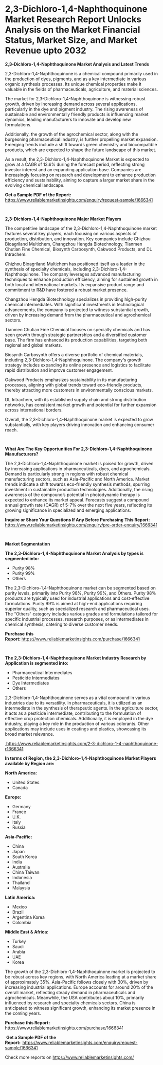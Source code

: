 <p><h1>2,3-Dichloro-1,4-Naphthoquinone Market Research Report Unlocks Analysis on the Market Financial Status, Market Size, and Market Revenue upto 2032</h1></p><p><strong>2,3-Dichloro-1,4-Naphthoquinone Market Analysis and Latest Trends</strong></p>
<p><p>2,3-Dichloro-1,4-Naphthoquinone is a chemical compound primarily used in the production of dyes, pigments, and as a key intermediate in various organic synthesis processes. Its unique chemical properties make it valuable in the fields of pharmaceuticals, agriculture, and material sciences. </p><p>The market for 2,3-Dichloro-1,4-Naphthoquinone is witnessing robust growth, driven by increasing demand across several applications, particularly in the dye and pigment industry. The rising awareness of sustainable and environmentally friendly products is influencing market dynamics, leading manufacturers to innovate and develop new formulations. </p><p>Additionally, the growth of the agrochemical sector, along with the burgeoning pharmaceutical industry, is further propelling market expansion. Emerging trends include a shift towards green chemistry and biocompatible products, which are expected to shape the future landscape of this market. </p><p>As a result, the 2,3-Dichloro-1,4-Naphthoquinone Market is expected to grow at a CAGR of 13.6% during the forecast period, reflecting strong investor interest and an expanding application base. Companies are increasingly focusing on research and development to enhance production efficiency and sustainability, aiming to capture a larger market share in the evolving chemical landscape.</p></p>
<p><strong>Get a Sample PDF of the Report:&nbsp;</strong> <a href="https://www.reliablemarketinsights.com/enquiry/request-sample/1666341?utm_campaign=3011&utm_medium=2&utm_source=Github&utm_content=ia&utm_term=23032025&utm_id=23-dichloro-14-naphthoquinone">https://www.reliablemarketinsights.com/enquiry/request-sample/1666341</a></p>
<p>&nbsp;</p>
<p><strong>2,3-Dichloro-1,4-Naphthoquinone Major Market Players</strong></p>
<p><p>The competitive landscape of the 2,3-Dichloro-1,4-Naphthoquinone market features several key players, each focusing on various aspects of production, distribution, and innovation. Key companies include Chizhou Bioagriland Multichem, Changzhou Hengda Biotechnology, Tianmen Chutian Fine Chemical, Biosynth Carbosynth, Oakwood Products, and DL Intrachem.</p><p>Chizhou Bioagriland Multichem has positioned itself as a leader in the synthesis of specialty chemicals, including 2,3-Dichloro-1,4-Naphthoquinone. The company leverages advanced manufacturing techniques to enhance production efficiency, aiming for sustained growth in both local and international markets. Its expansive product range and commitment to R&D have fostered a robust market presence.</p><p>Changzhou Hengda Biotechnology specializes in providing high-purity chemical intermediates. With significant investments in technological advancements, the company is projected to witness substantial growth, driven by increasing demand from the pharmaceutical and agrochemical sectors. </p><p>Tianmen Chutian Fine Chemical focuses on specialty chemicals and has seen growth through strategic partnerships and a diversified customer base. The firm has enhanced its production capabilities, targeting both regional and global markets.</p><p>Biosynth Carbosynth offers a diverse portfolio of chemical materials, including 2,3-Dichloro-1,4-Naphthoquinone. The company's growth strategy includes expanding its online presence and logistics to facilitate rapid distribution and improve customer engagement.</p><p>Oakwood Products emphasizes sustainability in its manufacturing processes, aligning with global trends toward eco-friendly products, thereby attracting more customers in environmentally conscious markets.</p><p>DL Intrachem, with its established supply chain and strong distribution networks, has consistent market growth and potential for further expansion across international borders.</p><p>Overall, the 2,3-Dichloro-1,4-Naphthoquinone market is expected to grow substantially, with key players driving innovation and enhancing consumer reach.</p></p>
<p>&nbsp;</p>
<p><strong>What Are The Key Opportunities For 2,3-Dichloro-1,4-Naphthoquinone Manufacturers?</strong></p>
<p><p>The 2,3-Dichloro-1,4-Naphthoquinone market is poised for growth, driven by increasing applications in pharmaceuticals, dyes, and agrochemicals. Demand is particularly strong in regions with robust chemical manufacturing sectors, such as Asia-Pacific and North America. Market trends indicate a shift towards eco-friendly synthesis methods, spurring investment in sustainable production technologies. Additionally, the rising awareness of the compound’s potential in photodynamic therapy is expected to enhance its market appeal. Forecasts suggest a compound annual growth rate (CAGR) of 5-7% over the next five years, reflecting its growing significance in specialized and emerging applications.</p></p>
<p><strong>Inquire or Share Your Questions If Any Before Purchasing This Report:</strong> <a href="https://www.reliablemarketinsights.com/enquiry/pre-order-enquiry/1666341?utm_campaign=3011&utm_medium=2&utm_source=Github&utm_content=ia&utm_term=23032025&utm_id=23-dichloro-14-naphthoquinone">https://www.reliablemarketinsights.com/enquiry/pre-order-enquiry/1666341</a></p>
<p>&nbsp;</p>
<p><strong>Market Segmentation</strong></p>
<p><strong>The 2,3-Dichloro-1,4-Naphthoquinone Market Analysis by types is segmented into:</strong></p>
<p><ul><li>Purity 98%</li><li>Purity 99%</li><li>Others</li></ul></p>
<p><p>The 2,3-Dichloro-1,4-Naphthoquinone market can be segmented based on purity levels, primarily into Purity 98%, Purity 99%, and Others. Purity 98% products are typically used for industrial applications and cost-effective formulations. Purity 99% is aimed at high-end applications requiring superior quality, such as specialized research and pharmaceutical uses. The "Others" category includes various grades and formulations tailored for specific industrial processes, research purposes, or as intermediates in chemical synthesis, catering to diverse customer needs.</p></p>
<p><strong>Purchase this Report:&nbsp;</strong><a href="https://www.reliablemarketinsights.com/purchase/1666341?utm_campaign=3011&utm_medium=2&utm_source=Github&utm_content=ia&utm_term=23032025&utm_id=23-dichloro-14-naphthoquinone">https://www.reliablemarketinsights.com/purchase/1666341</a></p>
<p>&nbsp;</p>
<p><strong>The 2,3-Dichloro-1,4-Naphthoquinone Market Industry Research by Application is segmented into:</strong></p>
<p><ul><li>Pharmaceutical Intermediates</li><li>Pesticide Intermediates</li><li>Dye Intermediates</li><li>Others</li></ul></p>
<p><p>2,3-Dichloro-1,4-Naphthoquinone serves as a vital compound in various industries due to its versatility. In pharmaceuticals, it is utilized as an intermediate in the synthesis of therapeutic agents. In the agriculture sector, it acts as a pesticide intermediate, contributing to the formulation of effective crop protection chemicals. Additionally, it is employed in the dye industry, playing a key role in the production of various colorants. Other applications may include uses in coatings and plastics, showcasing its broad market relevance.</p></p>
<p><a href="https://www.reliablemarketinsights.com/2-3-dichloro-1-4-naphthoquinone-r1666341?utm_campaign=3011&utm_medium=2&utm_source=Github&utm_content=ia&utm_term=23032025&utm_id=23-dichloro-14-naphthoquinone">&nbsp;https://www.reliablemarketinsights.com/2-3-dichloro-1-4-naphthoquinone-r1666341</a></p>
<p><strong>In terms of Region, the 2,3-Dichloro-1,4-Naphthoquinone Market Players available by Region are:</strong></p>
<p>
    <p> <strong> North America: </strong>
        <ul>
            <li>United States</li>
            <li>Canada</li>
        </ul>
        </p> 
    <p> <strong> Europe: </strong>
        <ul>
            <li>Germany</li>
            <li>France</li>
            <li>U.K.</li>
            <li>Italy</li>
            <li>Russia</li>
        </ul>
        </p> 
    <p> <strong> Asia-Pacific: </strong>
        <ul>
            <li>China</li>
            <li>Japan</li>
            <li>South Korea</li>
            <li>India</li>
            <li>Australia</li>
            <li>China Taiwan</li>
            <li>Indonesia</li>
            <li>Thailand</li>
            <li>Malaysia</li>
        </ul>
        </p> 
    <p> <strong> Latin America: </strong>
        <ul>
            <li>Mexico</li>
            <li>Brazil</li>
            <li>Argentina Korea</li>
            <li>Colombia</li>
        </ul>
        </p> 
    <p> <strong> Middle East & Africa: </strong>
        <ul>
            <li>Turkey</li>
            <li>Saudi</li>
            <li>Arabia</li>
            <li>UAE</li>
            <li>Korea</li>
        </ul>
    </p>
    </p>
<p><p>The growth of the 2,3-Dichloro-1,4-Naphthoquinone market is projected to be robust across key regions, with North America leading at a market share of approximately 35%. Asia-Pacific follows closely with 30%, driven by increasing industrial applications. Europe accounts for around 20% of the overall market, reflecting steady demand in pharmaceuticals and agrochemicals. Meanwhile, the USA contributes about 10%, primarily influenced by research and specialty chemicals sectors. China is anticipated to witness significant growth, enhancing its market presence in the coming years.</p></p>
<p><strong>Purchase this Report: </strong><a href="https://www.reliablemarketinsights.com/purchase/1666341?utm_campaign=3011&utm_medium=2&utm_source=Github&utm_content=ia&utm_term=23032025&utm_id=23-dichloro-14-naphthoquinone">https://www.reliablemarketinsights.com/purchase/1666341</a></p>
<p>&nbsp;<strong>Get a Sample PDF of the Report:&nbsp;&nbsp;</strong><a href="https://www.reliablemarketinsights.com/enquiry/request-sample/1666341?utm_campaign=3011&utm_medium=2&utm_source=Github&utm_content=ia&utm_term=23032025&utm_id=23-dichloro-14-naphthoquinone">https://www.reliablemarketinsights.com/enquiry/request-sample/1666341</a></p>
<p><strong></strong></p>
<p>Check more reports on <a href="https://www.reliablemarketinsights.com/?utm_campaign=3011&utm_medium=2&utm_source=Github&utm_content=ia&utm_term=23032025&utm_id=23-dichloro-14-naphthoquinone">https://www.reliablemarketinsights.com/</a></p>